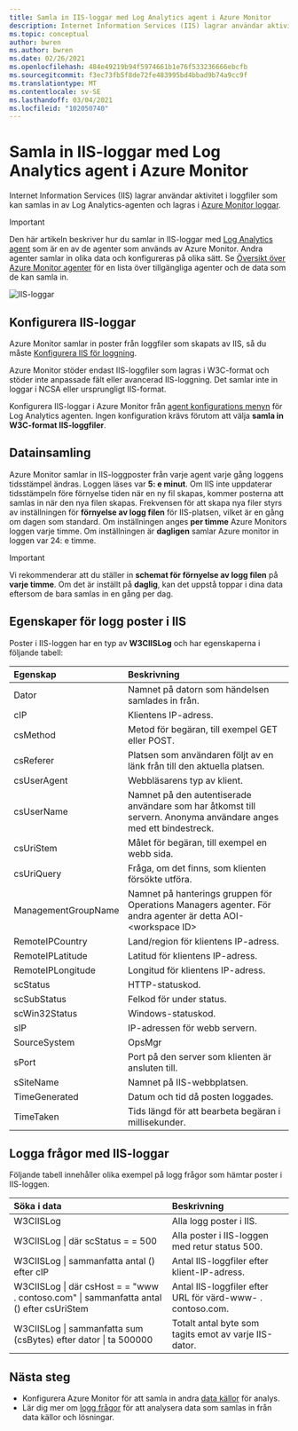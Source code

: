 ```yaml
---
title: Samla in IIS-loggar med Log Analytics agent i Azure Monitor
description: Internet Information Services (IIS) lagrar användar aktivitet i loggfiler som kan samlas in av Azure Monitor.  Den här artikeln beskriver hur du konfigurerar insamling av IIS-loggar och information om de poster som de skapar i Azure Monitor.
ms.topic: conceptual
author: bwren
ms.author: bwren
ms.date: 02/26/2021
ms.openlocfilehash: 484e49219b94f5974661b1e76f533236666ebcfb
ms.sourcegitcommit: f3ec73fb5f8de72fe483995bd4bbad9b74a9cc9f
ms.translationtype: MT
ms.contentlocale: sv-SE
ms.lasthandoff: 03/04/2021
ms.locfileid: "102050740"
---
```

# <a name="collect-iis-logs-with-log-analytics-agent-in-azure-monitor"></a>Samla in IIS-loggar med Log Analytics agent i Azure Monitor
Internet Information Services (IIS) lagrar användar aktivitet i loggfiler som kan samlas in av Log Analytics-agenten och lagras i [Azure Monitor loggar](../data-platform.md).

> [!IMPORTANT]
> Den här artikeln beskriver hur du samlar in IIS-loggar med [Log Analytics agent](./log-analytics-agent.md) som är en av de agenter som används av Azure Monitor. Andra agenter samlar in olika data och konfigureras på olika sätt. Se [Översikt över Azure Monitor agenter](../agents/agents-overview.md) för en lista över tillgängliga agenter och de data som de kan samla in.

![IIS-loggar](media/data-sources-iis-logs/overview.png)

## <a name="configuring-iis-logs"></a>Konfigurera IIS-loggar
Azure Monitor samlar in poster från loggfiler som skapats av IIS, så du måste [Konfigurera IIS för loggning](/previous-versions/orphan-topics/ws.11/hh831775(v=ws.11)).

Azure Monitor stöder endast IIS-loggfiler som lagras i W3C-format och stöder inte anpassade fält eller avancerad IIS-loggning. Det samlar inte in loggar i NCSA eller ursprungligt IIS-format.

Konfigurera IIS-loggar i Azure Monitor från [agent konfigurations menyn](../agents/agent-data-sources.md#configuring-data-sources) för Log Analytics agenten.  Ingen konfiguration krävs förutom att välja **samla in W3C-format IIS-loggfiler**.


## <a name="data-collection"></a>Datainsamling
Azure Monitor samlar in IIS-loggposter från varje agent varje gång loggens tidsstämpel ändras. Loggen läses var **5: e minut**. Om IIS inte uppdaterar tidsstämpeln före förnyelse tiden när en ny fil skapas, kommer posterna att samlas in när den nya filen skapas. Frekvensen för att skapa nya filer styrs av inställningen för **förnyelse av logg filen** för IIS-platsen, vilket är en gång om dagen som standard. Om inställningen anges **per timme** Azure Monitors loggen varje timme. Om inställningen är **dagligen** samlar Azure monitor in loggen var 24: e timme.

> [!IMPORTANT]
> Vi rekommenderar att du ställer in **schemat för förnyelse av logg filen** på **varje timme**. Om det är inställt på **daglig**, kan det uppstå toppar i dina data eftersom de bara samlas in en gång per dag.

## <a name="iis-log-record-properties"></a>Egenskaper för logg poster i IIS
Poster i IIS-loggen har en typ av **W3CIISLog** och har egenskaperna i följande tabell:

| Egenskap | Beskrivning |
|:--- |:--- |
| Dator |Namnet på datorn som händelsen samlades in från. |
| cIP |Klientens IP-adress. |
| csMethod |Metod för begäran, till exempel GET eller POST. |
| csReferer |Platsen som användaren följt av en länk från till den aktuella platsen. |
| csUserAgent |Webbläsarens typ av klient. |
| csUserName |Namnet på den autentiserade användare som har åtkomst till servern. Anonyma användare anges med ett bindestreck. |
| csUriStem |Målet för begäran, till exempel en webb sida. |
| csUriQuery |Fråga, om det finns, som klienten försökte utföra. |
| ManagementGroupName |Namnet på hanterings gruppen för Operations Managers agenter.  För andra agenter är detta AOI-\<workspace ID\> |
| RemoteIPCountry |Land/region för klientens IP-adress. |
| RemoteIPLatitude |Latitud för klientens IP-adress. |
| RemoteIPLongitude |Longitud för klientens IP-adress. |
| scStatus |HTTP-statuskod. |
| scSubStatus |Felkod för under status. |
| scWin32Status |Windows-statuskod. |
| sIP |IP-adressen för webb servern. |
| SourceSystem |OpsMgr |
| sPort |Port på den server som klienten är ansluten till. |
| sSiteName |Namnet på IIS-webbplatsen. |
| TimeGenerated |Datum och tid då posten loggades. |
| TimeTaken |Tids längd för att bearbeta begäran i millisekunder. |

## <a name="log-queries-with-iis-logs"></a>Logga frågor med IIS-loggar
Följande tabell innehåller olika exempel på logg frågor som hämtar poster i IIS-loggen.

| Söka i data | Beskrivning |
|:--- |:--- |
| W3CIISLog |Alla logg poster i IIS. |
| W3CIISLog &#124; där scStatus = = 500 |Alla poster i IIS-loggen med retur status 500. |
| W3CIISLog &#124; sammanfatta antal () efter cIP |Antal IIS-loggfiler efter klient-IP-adress. |
| W3CIISLog &#124; där csHost = = "www \. contoso.com" &#124; sammanfatta antal () efter csUriStem |Antal IIS-loggfiler efter URL för värd-www- \. contoso.com. |
| W3CIISLog &#124; sammanfatta sum (csBytes) efter dator &#124; ta 500000 |Totalt antal byte som tagits emot av varje IIS-dator. |

## <a name="next-steps"></a>Nästa steg
* Konfigurera Azure Monitor för att samla in andra [data källor](../agents/agent-data-sources.md) för analys.
* Lär dig mer om [logg frågor](../logs/log-query-overview.md) för att analysera data som samlas in från data källor och lösningar.